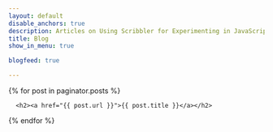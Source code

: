 ```yaml
---
layout: default
disable_anchors: true
description: Articles on Using Scribbler for Experimenting in JavaScript 
title: Blog 
show_in_menu: true

blogfeed: true

---
```





  {% for post in paginator.posts %}

      <h2><a href="{{ post.url }}">{{ post.title }}</a></h2>

  {% endfor %}


